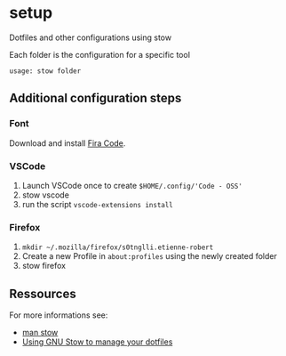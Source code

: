 # setup

Dotfiles and other configurations using stow

Each folder is the configuration for a specific tool

`usage: stow folder`

## Additional configuration steps

### Font

Download and install [Fira Code](https://github.com/tonsky/FiraCode).

### VSCode

1. Launch VSCode once to create `$HOME/.config/'Code - OSS'`
2. stow vscode
3. run the script `vscode-extensions install`

### Firefox

1. `mkdir ~/.mozilla/firefox/s0tnglli.etienne-robert`
2. Create a new Profile in `about:profiles` using the newly created folder
3. stow firefox

## Ressources

For more informations see:

* [man stow](https://www.gnu.org/software/stow/manual/stow.html)
* [Using GNU Stow to manage your dotfiles](http://brandon.invergo.net/news/2012-05-26-using-gnu-stow-to-manage-your-dotfiles.html)
